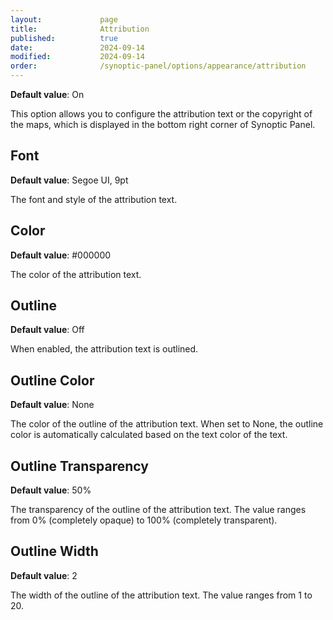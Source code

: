 ```yaml
---
layout:             page
title:              Attribution
published:          true
date:               2024-09-14
modified:           2024-09-14
order:              /synoptic-panel/options/appearance/attribution
---
```

**Default value**: On

This option allows you to configure the attribution text or the copyright of the maps, which is displayed in the bottom right corner of Synoptic Panel.

## Font

**Default value**: Segoe UI, 9pt

The font and style of the attribution text.

## Color

**Default value**: #000000

The color of the attribution text.

## Outline

**Default value**: Off

When enabled, the attribution text is outlined.

## Outline Color

**Default value**: None

The color of the outline of the attribution text. When set to None, the outline color is automatically calculated based on the text color of the text.

## Outline Transparency

**Default value**: 50%

The transparency of the outline of the attribution text. The value ranges from 0% (completely opaque) to 100% (completely transparent).

## Outline Width

**Default value**: 2

The width of the outline of the attribution text. The value ranges from 1 to 20.

